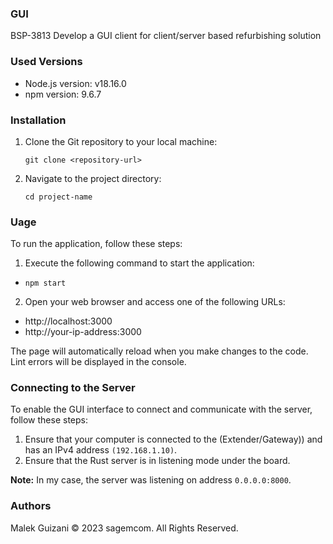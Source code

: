 ### GUI

BSP-3813 Develop a GUI client for client/server based refurbishing solution

### Used Versions

- Node.js version: v18.16.0
- npm version: 9.6.7

### Installation

1. Clone the Git repository to your local machine:

    `git clone <repository-url>`

2. Navigate to the project directory:

    `cd project-name`

### Uage

To run the application, follow these steps:

1. Execute the following command to start the application:

- `npm start`

2. Open your web browser and access one of the following URLs:

- http://localhost:3000
- http://your-ip-address:3000

The page will automatically reload when you make changes to the code. Lint errors will be displayed in the console.

### Connecting to the Server

To enable the GUI interface to connect and communicate with the server, follow these steps:

1. Ensure that your computer is connected to the (Extender/Gateway)) and has an IPv4 address `(192.168.1.10)`.
2. Ensure that the Rust server is in listening mode under the board.

**Note:** In my case, the server was listening on address `0.0.0.0:8000`.

### Authors
Malek Guizani
© 2023 sagemcom. All Rights Reserved.

